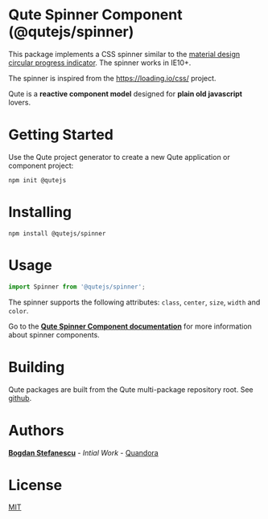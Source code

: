 # Qute Spinner Component (@qutejs/spinner)

This package implements a CSS spinner similar to the [material design circular progress indicator](https://material.io/components/progress-indicators/#circular-progress-indicators). The spinner works in IE10+.

The spinner is inspired from the https://loading.io/css/ project.

Qute is a **reactive component model** designed for **plain old javascript** lovers.

# Getting Started

Use the Qute project generator to create a new Qute application or component project:

```
npm init @qutejs
```

# Installing

```
npm install @qutejs/spinner
```

# Usage

```javascript
import Spinner from '@qutejs/spinner';
```

The spinner supports the following attributes: `class`, `center`, `size`, `width` and `color`.

Go to the **[Qute Spinner Component documentation](https://qutejs.org/doc/#/components/spinner)** for more information about spinner components.

# Building

Qute packages are built from the Qute multi-package repository root.
See [github](https://github.com/bstefanescu/qutejs).

# Authors

**[Bogdan Stefanescu](mailto:bogdan@quandora.com)** - *Intial Work* - [Quandora](https://quandora.com)

# License

[MIT](LICENSE)

